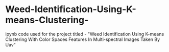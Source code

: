 # Weed-Identification-Using-K-means-Clustering-
ipynb code used for the project titled - "Weed Identification Using K-means Clustering With Color Spaces Features In Multi-spectral Images Taken By Uav"
